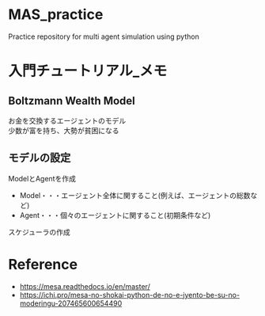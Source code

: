 # MAS_practice
Practice repository for multi agent simulation using python

# 入門チュートリアル_メモ
## Boltzmann Wealth Model  
お金を交換するエージェントのモデル  
少数が富を持ち、大勢が貧困になる  

## モデルの設定
ModelとAgentを作成  
- Model・・・エージェント全体に関すること(例えば、エージェントの総数など)  
- Agent・・・個々のエージェントに関すること(初期条件など)  

スケジューラの作成  

# Reference
- https://mesa.readthedocs.io/en/master/  
- https://ichi.pro/mesa-no-shokai-python-de-no-e-jyento-be-su-no-moderingu-207465600654490  